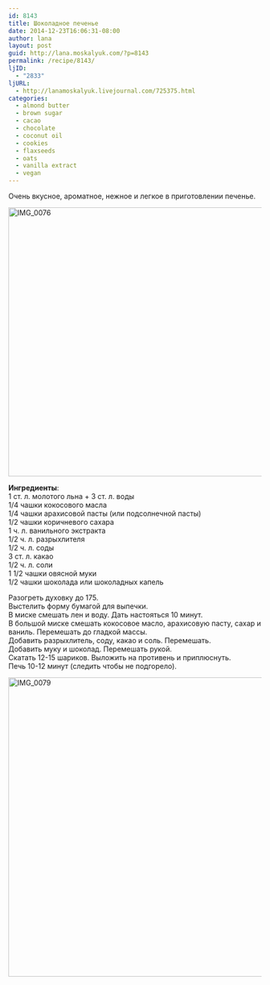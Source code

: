 ```yaml
---
id: 8143
title: Шоколадное печенье
date: 2014-12-23T16:06:31-08:00
author: lana
layout: post
guid: http://lana.moskalyuk.com/?p=8143
permalink: /recipe/8143/
ljID:
  - "2833"
ljURL:
  - http://lanamoskalyuk.livejournal.com/725375.html
categories:
  - almond butter
  - brown sugar
  - cacao
  - chocolate
  - coconut oil
  - cookies
  - flaxseeds
  - oats
  - vanilla extract
  - vegan
---
```

Очень вкусное, ароматное, нежное и легкое в приготовлении печенье.

<img loading="lazy" src="https://farm8.staticflickr.com/7565/15905036039_300dba9569_c.jpg" alt="IMG_0076" width="800" height="534" /> 

**Ингредиенты**:  
1 ст. л. молотого льна + 3 ст. л. воды  
1/4 чашки кокосового масла  
1/4 чашки арахисовой пасты (или подсолнечной пасты)  
1/2 чашки коричневого сахара  
1 ч. л. ванильного экстракта  
1/2 ч. л. разрыхлителя  
1/2 ч. л. соды  
3 ст. л. какао  
1/2 ч. л. соли  
1 1/2 чашки овясной муки  
1/2 чашки шоколада или шоколадных капель

Разогреть духовку до 175.  
Выстелить форму бумагой для выпечки.  
В миске смешать лен и воду. Дать настояться 10 минут.  
В большой миске смешать кокосовое масло, арахисовую пасту, сахар и ваниль. Перемешать до гладкой массы.  
Добавить разрыхлитель, соду, какао и соль. Перемешать.  
Добавить муку и шоколад. Перемешать рукой.  
Скатать 12-15 шариков. Выложить на противень и приплюснуть.  
Печь 10-12 минут (следить чтобы не подгорело).

<img loading="lazy" src="https://farm8.staticflickr.com/7485/16091130085_34d6332e7a_c.jpg" alt="IMG_0079" width="800" height="594" />